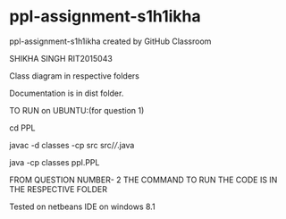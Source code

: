 # ppl-assignment-s1h1ikha
ppl-assignment-s1h1ikha created by GitHub Classroom

SHIKHA SINGH
RIT2015043

Class diagram in respective folders

Documentation is in dist folder.


TO RUN on UBUNTU:(for question 1)

cd PPL

javac -d classes -cp src src/*/*.java

java -cp classes ppl.PPL                

FROM QUESTION NUMBER- 2 THE COMMAND TO RUN THE CODE IS IN THE RESPECTIVE FOLDER

Tested on netbeans IDE on windows 8.1

